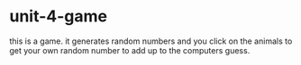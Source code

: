 # unit-4-game
this is a game. it generates random numbers and you click on the
animals to get your own random number to add up to the computers guess.
